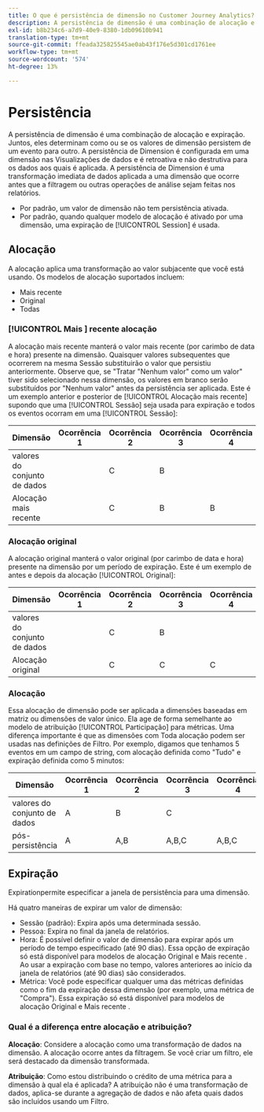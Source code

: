 ```yaml
---
title: O que é persistência de dimensão no Customer Journey Analytics?
description: A persistência de dimensão é uma combinação de alocação e expiração. Juntos, eles determinam como ou se os valores de dimensão persistem de um evento para outro.
exl-id: b8b234c6-a7d9-40e9-8380-1db09610b941
translation-type: tm+mt
source-git-commit: ffeada325825545ae0ab43f176e5d301cd1761ee
workflow-type: tm+mt
source-wordcount: '574'
ht-degree: 13%

---
```


# Persistência

A persistência de dimensão é uma combinação de alocação e expiração. Juntos, eles determinam como ou se os valores de dimensão persistem de um evento para outro. A persistência de Dimension é configurada em uma dimensão nas Visualizações de dados e é retroativa e não destrutiva para os dados aos quais é aplicada. A persistência de Dimension é uma transformação imediata de dados aplicada a uma dimensão que ocorre antes que a filtragem ou outras operações de análise sejam feitas nos relatórios.

* Por padrão, um valor de dimensão não tem persistência ativada.
* Por padrão, quando qualquer modelo de alocação é ativado por uma dimensão, uma expiração de [!UICONTROL Session] é usada.

## Alocação

A alocação aplica uma transformação ao valor subjacente que você está usando. Os modelos de alocação suportados incluem:

* Mais recente
* Original
* Todas

### [!UICONTROL Mais ] recente alocação

A alocação mais recente manterá o valor mais recente (por carimbo de data e hora) presente na dimensão. Quaisquer valores subsequentes que ocorrerem na mesma Sessão substituirão o valor que persistiu anteriormente. Observe que, se &quot;Tratar &quot;Nenhum valor&quot; como um valor&quot; tiver sido selecionado nessa dimensão, os valores em branco serão substituídos por &quot;Nenhum valor&quot; antes da persistência ser aplicada. Este é um exemplo anterior e posterior de [!UICONTROL Alocação mais recente] supondo que uma [!UICONTROL Sessão] seja usada para expiração e todos os eventos ocorram em uma [!UICONTROL Sessão]:

| Dimensão | Ocorrência 1 | Ocorrência 2 | Ocorrência 3 | Ocorrência 4 | Ocorrência 5 |
| --- | --- | --- | --- | --- | --- |
| valores do conjunto de dados |  | C | B |  | A |
| Alocação mais recente |  | C | B | B | A |

###  Alocação original

A alocação original manterá o valor original (por carimbo de data e hora) presente na dimensão por um período de expiração. Este é um exemplo de antes e depois da alocação [!UICONTROL Original]:

| Dimensão | Ocorrência 1 | Ocorrência 2 | Ocorrência 3 | Ocorrência 4 | Ocorrência 5 |
| --- | --- | --- | --- | --- | --- |
| valores do conjunto de dados |  | C | B |  | A |
| Alocação original |  | C | C | C | C |

###  Alocação

Essa alocação de dimensão pode ser aplicada a dimensões baseadas em matriz ou dimensões de valor único. Ela age de forma semelhante ao modelo de atribuição [!UICONTROL Participação] para métricas. Uma diferença importante é que as dimensões com Toda alocação podem ser usadas nas definições de Filtro. Por exemplo, digamos que tenhamos 5 eventos em um campo de string, com alocação definida como &quot;Tudo&quot; e expiração definida como 5 minutos:

| Dimensão | Ocorrência 1 | Ocorrência 2 | Ocorrência 3 | Ocorrência 4 | Ocorrência 5 |
| --- | --- | --- | --- | --- | --- |
| valores do conjunto de dados | A | B | C |  | A |
| pós-persistência | A | A,B | A,B,C | A,B,C | A,B,C |

## Expiração

 Expirationpermite especificar a janela de persistência para uma dimensão.

Há quatro maneiras de expirar um valor de dimensão:

* Sessão (padrão): Expira após uma determinada sessão.
* Pessoa: Expira no final da janela de relatórios.
* Hora: É possível definir o valor de dimensão para expirar após um período de tempo especificado (até 90 dias). Essa opção de expiração só está disponível para modelos de alocação Original e Mais recente . Ao usar a expiração com base no tempo, valores anteriores ao início da janela de relatórios (até 90 dias) são considerados.
* Métrica: Você pode especificar qualquer uma das métricas definidas como o fim da expiração dessa dimensão (por exemplo, uma métrica de &quot;Compra&quot;). Essa expiração só está disponível para modelos de alocação Original e Mais recente .

### Qual é a diferença entre alocação e atribuição?

**Alocação**: Considere a alocação como uma transformação de dados na dimensão. A alocação ocorre antes da filtragem. Se você criar um filtro, ele será destacado da dimensão transformada.

**Atribuição**: Como estou distribuindo o crédito de uma métrica para a dimensão à qual ela é aplicada? A atribuição não é uma transformação de dados, aplica-se durante a agregação de dados e não afeta quais dados são incluídos usando um Filtro.
